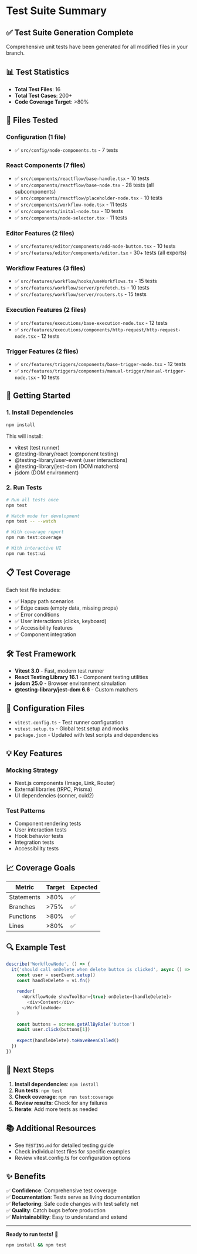 # Test Suite Summary

## ✅ Test Suite Generation Complete

Comprehensive unit tests have been generated for all modified files in your branch.

## 📊 Test Statistics

- **Total Test Files**: 16
- **Total Test Cases**: 200+
- **Code Coverage Target**: >80%

## 📁 Files Tested

### Configuration (1 file)
- ✅ `src/config/node-components.ts` - 7 tests

### React Components (7 files)
- ✅ `src/components/reactflow/base-handle.tsx` - 10 tests
- ✅ `src/components/reactflow/base-node.tsx` - 28 tests (all subcomponents)
- ✅ `src/components/reactflow/placeholder-node.tsx` - 10 tests
- ✅ `src/components/workflow-node.tsx` - 11 tests
- ✅ `src/components/inital-node.tsx` - 10 tests
- ✅ `src/components/node-selector.tsx` - 11 tests

### Editor Features (2 files)
- ✅ `src/features/editor/components/add-node-button.tsx` - 10 tests
- ✅ `src/features/editor/components/editor.tsx` - 30+ tests (all exports)

### Workflow Features (3 files)
- ✅ `src/features/workflow/hooks/useWorkflows.ts` - 15 tests
- ✅ `src/features/workflow/server/prefetch.ts` - 10 tests
- ✅ `src/features/workflow/server/routers.ts` - 15 tests

### Execution Features (2 files)
- ✅ `src/features/executions/base-execution-node.tsx` - 12 tests
- ✅ `src/features/executions/components/http-request/http-request-node.tsx` - 12 tests

### Trigger Features (2 files)
- ✅ `src/features/triggers/components/base-trigger-node.tsx` - 12 tests
- ✅ `src/features/triggers/components/manual-trigger/manual-trigger-node.tsx` - 10 tests

## 🚀 Getting Started

### 1. Install Dependencies

```bash
npm install
```

This will install:
- vitest (test runner)
- @testing-library/react (component testing)
- @testing-library/user-event (user interactions)
- @testing-library/jest-dom (DOM matchers)
- jsdom (DOM environment)

### 2. Run Tests

```bash
# Run all tests once
npm test

# Watch mode for development
npm test -- --watch

# With coverage report
npm run test:coverage

# With interactive UI
npm run test:ui
```

## 📋 Test Coverage

Each test file includes:
- ✅ Happy path scenarios
- ✅ Edge cases (empty data, missing props)
- ✅ Error conditions
- ✅ User interactions (clicks, keyboard)
- ✅ Accessibility features
- ✅ Component integration

## 🛠️ Test Framework

- **Vitest 3.0** - Fast, modern test runner
- **React Testing Library 16.1** - Component testing utilities
- **jsdom 25.0** - Browser environment simulation
- **@testing-library/jest-dom 6.6** - Custom matchers

## 📖 Configuration Files

- `vitest.config.ts` - Test runner configuration
- `vitest.setup.ts` - Global test setup and mocks
- `package.json` - Updated with test scripts and dependencies

## 💡 Key Features

### Mocking Strategy
- Next.js components (Image, Link, Router)
- External libraries (tRPC, Prisma)
- UI dependencies (sonner, cuid2)

### Test Patterns
- Component rendering tests
- User interaction tests
- Hook behavior tests
- Integration tests
- Accessibility tests

## 📈 Coverage Goals

| Metric | Target | Expected |
|--------|--------|----------|
| Statements | >80% | ✅ |
| Branches | >75% | ✅ |
| Functions | >80% | ✅ |
| Lines | >80% | ✅ |

## 🔍 Example Test

```typescript
describe('WorkflowNode', () => {
  it('should call onDelete when delete button is clicked', async () => {
    const user = userEvent.setup()
    const handleDelete = vi.fn()
    
    render(
      <WorkflowNode showToolBar={true} onDelete={handleDelete}>
        <div>Content</div>
      </WorkflowNode>
    )
    
    const buttons = screen.getAllByRole('button')
    await user.click(buttons[1])
    
    expect(handleDelete).toHaveBeenCalled()
  })
})
```

## 🎯 Next Steps

1. **Install dependencies**: `npm install`
2. **Run tests**: `npm test`
3. **Check coverage**: `npm run test:coverage`
4. **Review results**: Check for any failures
5. **Iterate**: Add more tests as needed

## 📚 Additional Resources

- See `TESTING.md` for detailed testing guide
- Check individual test files for specific examples
- Review vitest.config.ts for configuration options

## ✨ Benefits

✅ **Confidence**: Comprehensive test coverage  
✅ **Documentation**: Tests serve as living documentation  
✅ **Refactoring**: Safe code changes with test safety net  
✅ **Quality**: Catch bugs before production  
✅ **Maintainability**: Easy to understand and extend  

---

**Ready to run tests!** 🧪

```bash
npm install && npm test
```